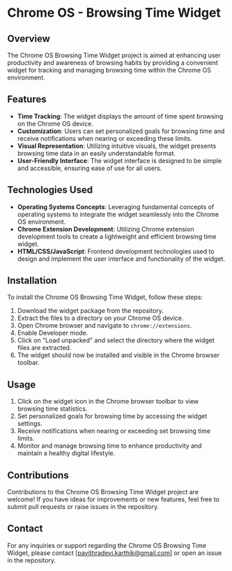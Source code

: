 # Chrome OS - Browsing Time Widget

## Overview
The Chrome OS Browsing Time Widget project is aimed at enhancing user productivity and awareness of browsing habits by providing a convenient widget for tracking and managing browsing time within the Chrome OS environment. 

## Features
- **Time Tracking**: The widget displays the amount of time spent browsing on the Chrome OS device.
- **Customization**: Users can set personalized goals for browsing time and receive notifications when nearing or exceeding these limits.
- **Visual Representation**: Utilizing intuitive visuals, the widget presents browsing time data in an easily understandable format.
- **User-Friendly Interface**: The widget interface is designed to be simple and accessible, ensuring ease of use for all users.

## Technologies Used
- **Operating Systems Concepts**: Leveraging fundamental concepts of operating systems to integrate the widget seamlessly into the Chrome OS environment.
- **Chrome Extension Development**: Utilizing Chrome extension development tools to create a lightweight and efficient browsing time widget.
- **HTML/CSS/JavaScript**: Frontend development technologies used to design and implement the user interface and functionality of the widget.

## Installation
To install the Chrome OS Browsing Time Widget, follow these steps:
1. Download the widget package from the repository.
2. Extract the files to a directory on your Chrome OS device.
3. Open Chrome browser and navigate to `chrome://extensions`.
4. Enable Developer mode.
5. Click on "Load unpacked" and select the directory where the widget files are extracted.
6. The widget should now be installed and visible in the Chrome browser toolbar.

## Usage
1. Click on the widget icon in the Chrome browser toolbar to view browsing time statistics.
2. Set personalized goals for browsing time by accessing the widget settings.
3. Receive notifications when nearing or exceeding set browsing time limits.
4. Monitor and manage browsing time to enhance productivity and maintain a healthy digital lifestyle.

## Contributions
Contributions to the Chrome OS Browsing Time Widget project are welcome! If you have ideas for improvements or new features, feel free to submit pull requests or raise issues in the repository.

## Contact
For any inquiries or support regarding the Chrome OS Browsing Time Widget, please contact [pavithradevi.karthik@gmail.com] or open an issue in the repository.
